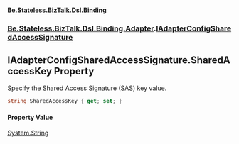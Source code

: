 #### [Be.Stateless.BizTalk.Dsl.Binding](README.md 'README')
### [Be.Stateless.BizTalk.Dsl.Binding.Adapter](Be.Stateless.BizTalk.Dsl.Binding.Adapter.md 'Be.Stateless.BizTalk.Dsl.Binding.Adapter').[IAdapterConfigSharedAccessSignature](IAdapterConfigSharedAccessSignature.md 'Be.Stateless.BizTalk.Dsl.Binding.Adapter.IAdapterConfigSharedAccessSignature')

## IAdapterConfigSharedAccessSignature.SharedAccessKey Property

Specify the Shared Access Signature (SAS) key value.

```csharp
string SharedAccessKey { get; set; }
```

#### Property Value
[System.String](https://docs.microsoft.com/en-us/dotnet/api/System.String 'System.String')